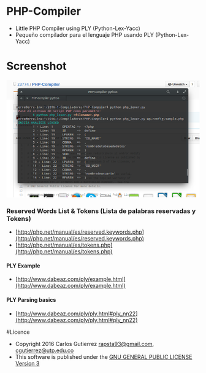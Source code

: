# PHP-Compiler
- Little PHP Compiler using PLY (Python-Lex-Yacc)
- Pequeño compilador para el lenguaje PHP usando PLY (Python-Lex-Yacc)

# Screenshot
![Screenshot](screenshot.png)

### Reserved Words List & Tokens (Lista de palabras reservadas y Tokens)
- [http://php.net/manual/es/reserved.keywords.php](http://php.net/manual/es/reserved.keywords.php)
- [http://php.net/manual/es/tokens.php](http://php.net/manual/es/tokens.php)

#### PLY Example
- [http://www.dabeaz.com/ply/example.html](http://www.dabeaz.com/ply/example.html)

#### PLY Parsing basics
- [http://www.dabeaz.com/ply/ply.html#ply_nn22](http://www.dabeaz.com/ply/ply.html#ply_nn22)

#Licence
- Copyright 2016 Carlos Gutierrez <rapsta93@gmail.com>, <cgutierrez@utp.edu.co>
- This software is published under the [GNU GENERAL PUBLIC LICENSE Version 3](LICENSE)
